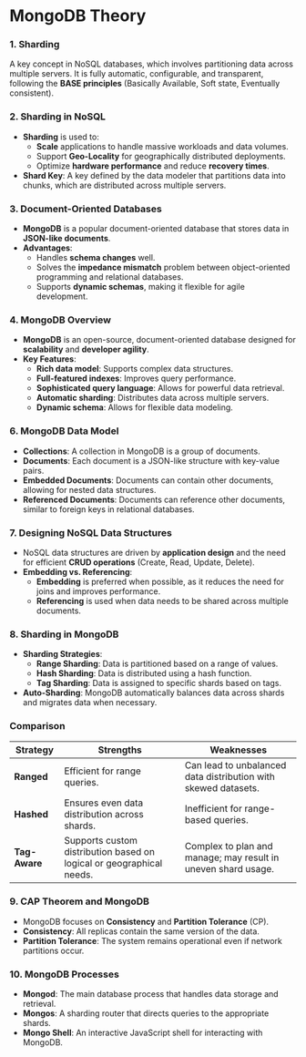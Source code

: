 # MongoDB Theory

### 1. **Sharding**

A key concept in NoSQL databases, which involves partitioning data across multiple servers. It is fully automatic, configurable, and transparent, following the **BASE principles** (Basically Available, Soft state, Eventually consistent).

### 2. **Sharding in NoSQL**

-   **Sharding** is used to:
    -   **Scale** applications to handle massive workloads and data volumes.
    -   Support **Geo-Locality** for geographically distributed deployments.
    -   Optimize **hardware performance** and reduce **recovery times**.
-   **Shard Key**: A key defined by the data modeler that partitions data into chunks, which are distributed across multiple servers.

### 3. **Document-Oriented Databases**

-   **MongoDB** is a popular document-oriented database that stores data in **JSON-like documents**.
-   **Advantages**:
    -   Handles **schema changes** well.
    -   Solves the **impedance mismatch** problem between object-oriented programming and relational databases.
    -   Supports **dynamic schemas**, making it flexible for agile development.

### 4. **MongoDB Overview**

-   **MongoDB** is an open-source, document-oriented database designed for **scalability** and **developer agility**.
-   **Key Features**:
    -   **Rich data model**: Supports complex data structures.
    -   **Full-featured indexes**: Improves query performance.
    -   **Sophisticated query language**: Allows for powerful data retrieval.
    -   **Automatic sharding**: Distributes data across multiple servers.
    -   **Dynamic schema**: Allows for flexible data modeling.

### 6. **MongoDB Data Model**

-   **Collections**: A collection in MongoDB is a group of documents.
-   **Documents**: Each document is a JSON-like structure with key-value pairs.
-   **Embedded Documents**: Documents can contain other documents, allowing for nested data structures.
-   **Referenced Documents**: Documents can reference other documents, similar to foreign keys in relational databases.

### 7. **Designing NoSQL Data Structures**

-   NoSQL data structures are driven by **application design** and the need for efficient **CRUD operations** (Create, Read, Update, Delete).
-   **Embedding vs. Referencing**:
    -   **Embedding** is preferred when possible, as it reduces the need for joins and improves performance.
    -   **Referencing** is used when data needs to be shared across multiple documents.

### 8. **Sharding in MongoDB**

-   **Sharding Strategies**:
    -   **Range Sharding**: Data is partitioned based on a range of values.
    -   **Hash Sharding**: Data is distributed using a hash function.
    -   **Tag Sharding**: Data is assigned to specific shards based on tags.
-   **Auto-Sharding**: MongoDB automatically balances data across shards and migrates data when necessary.

### **Comparison**

| **Strategy**  | **Strengths**                                                        | **Weaknesses**                                                 |
| ------------- | -------------------------------------------------------------------- | -------------------------------------------------------------- |
| **Ranged**    | Efficient for range queries.                                         | Can lead to unbalanced data distribution with skewed datasets. |
| **Hashed**    | Ensures even data distribution across shards.                        | Inefficient for range-based queries.                           |
| **Tag-Aware** | Supports custom distribution based on logical or geographical needs. | Complex to plan and manage; may result in uneven shard usage.  |

### 9. **CAP Theorem and MongoDB**

-   MongoDB focuses on **Consistency** and **Partition Tolerance** (CP).
-   **Consistency**: All replicas contain the same version of the data.
-   **Partition Tolerance**: The system remains operational even if network partitions occur.

### 10. **MongoDB Processes**

-   **Mongod**: The main database process that handles data storage and retrieval.
-   **Mongos**: A sharding router that directs queries to the appropriate shards.
-   **Mongo Shell**: An interactive JavaScript shell for interacting with MongoDB.
